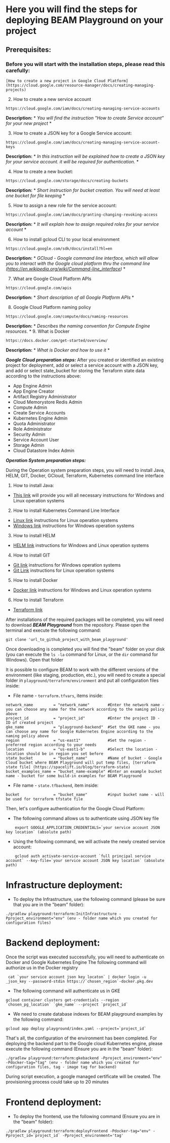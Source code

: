 <!--
    Licensed to the Apache Software Foundation (ASF) under one
    or more contributor license agreements.  See the NOTICE file
    distributed with this work for additional information
    regarding copyright ownership.  The ASF licenses this file
    to you under the Apache License, Version 2.0 (the
    "License"); you may not use this file except in compliance
    with the License.  You may obtain a copy of the License at

      http://www.apache.org/licenses/LICENSE-2.0

    Unless required by applicable law or agreed to in writing,
    software distributed under the License is distributed on an
    "AS IS" BASIS, WITHOUT WARRANTIES OR CONDITIONS OF ANY
    KIND, either express or implied.  See the License for the
    specific language governing permissions and limitations
    under the License.
-->
# Here you will find the steps for deploying BEAM Playground on your project

## Prerequisites:

### Before you will start with the installation steps, please read this carefully:
```
[How to create a new project in Google Cloud Platform](https://cloud.google.com/resource-manager/docs/creating-managing-projects)
```
2. How to create a new service account
```
https://cloud.google.com/iam/docs/creating-managing-service-accounts
```
**Description:** * *You will find the instruction "How to create Service account" for your new project* *

3. How to create a JSON key for a Google Service account:
```
https://cloud.google.com/iam/docs/creating-managing-service-account-keys
```
**Description:** * *In this instruction will be explained how to create a JSON key for your service account. it will be required for authentication.* *

4. How to create a new bucket:
```
https://cloud.google.com/storage/docs/creating-buckets
```
**Description:** * *Short instruction for bucket creation. You will need at least one bucket for file keeping* *

5. How to assign a new role for the service account:
```
https://cloud.google.com/iam/docs/granting-changing-revoking-access
```
**Description:** * *It will explain how to assign required roles for your service account* *

6. How to install gcloud CLI to your local environment
```
https://cloud.google.com/sdk/docs/install?hl=en
```
**Description:** * *GCloud - Google command line interface, which will allow you to interact with the Google cloud platform thru the command line (https://en.wikipedia.org/wiki/Command-line_interface)* *

7. What are Google Cloud Platform APIs
```
https://cloud.google.com/apis
```
**Description:** * *Short description of all Google Platform APIs* *

8. Google Cloud Platform naming policy
```
https://cloud.google.com/compute/docs/naming-resources
```
**Description:** * *Describes the naming convention for Compute Engine resources.* *
9. What is Docker
```
https://docs.docker.com/get-started/overview/
```
**Description:** * *What is Docker and how to use it* *

***Google Cloud preparation steps:***
After you created or identified an existing project for deployment, add or select a service account with a JSON key, and add or select state_bucket for storing the Terraform state data according to the instructions above:
   - App Engine Admin
   - App Engine Creator
   - Artifact Registry Administrator
   - Cloud Memorystore Redis Admin
   - Compute Admin
   - Create Service Accounts
   - Kubernetes Engine Admin
   - Quota Administrator
   - Role Administrator
   - Security Admin
   - Service Account User
   - Storage Admin
   - Cloud Datastore Index Admin

***Operation System preparation steps:***

During the Operation system preparation steps, you will need to install Java, HELM, GIT, Docker, GCloud, Terraform, Kubernetes command line interface

1. How to install Java:
* [This link](https://adoptopenjdk.net/) will provide you will all necessary instructions for Windows and Linux operation systems

2. How to install Kubernetes Command Line Interface
* [Linux link](https://kubernetes.io/docs/tasks/tools/install-kubectl-linux/) instructions for Linux operation systems
* [Windows link](https://kubernetes.io/docs/tasks/tools/install-kubectl-windows/) instructions for Windows operation systems

3. How to install HELM
* [HELM link](https://helm.sh/docs/intro/install/) instructions for Windows and Linux operation systems

4. How to install GIT
* [Git link](https://git-scm.com/download/win) instructions for Windows operation systems
* [Git Link](https://git-scm.com/download/linux) instructions for Linux operation systems

5. How to install Docker
* [Docker link](https://docs.docker.com/engine/install/) instructions for Windows and Linux operation systems

6. How to install Terraform
* [Terraform link](https://www.terraform.io/downloads)

After installations of the required packages will be completed, you will need to download ***BEAM Playground*** from the repository. Please open the terminal and execute the following command:

`git clone 'url_to_github_project_with_beam_playground'`

Once downloading is completed you will find the "beam" folder on your disk (you can execute the `ls -la` command for Linux, or the `dir` command for Windows). Open that folder

It is possible to configure BEAM to work with the different versions of the environment (like staging, production, etc.), you will need to create a special folder in `playground/terraform/environment` and put all configuration files inside:
* File name - `terraform.tfvars`, items inside:
```
network_name         = "network_name"        #Enter the network name - you can choose any name for the network according to the naming policy above
project_id           = "project_id"          #Enter the project ID - ID of created project
gke_name             = "playground-backend"  #Set the GKE name - you can choose any name for Google Kubernetes Engine according to the naming policy above
region               = "us-east1"            #Set the region - preferred region according to your needs
location             = "us-east1-b"          #Select the location - location should be in region you set before
state_bucket         = "bucket_name"         #Name of bucket - Google Cloud bucket where BEAM Playground will put temp files, [terraform state file] (https://spacelift.io/blog/terraform-state)
bucket_examples_name = "bucket_name-example" #Enter an example bucket name - bucket for some build-in examples for BEAM Playground
```
* File name - `state.tfbackend`, item inside:
```
bucket               = "bucket_name"         #input bucket name - will be used for terraform tfstate file
```
Then, let's configure authentication for the Google Cloud Platform:

* The following command allows us to authenticate using JSON key file
```
    export GOOGLE_APPLICATION_CREDENTIALS=`your service account JSON key location` (absolute path)
```
* Using the following command, we will activate the newly created service account:
```
    gcloud auth activate-service-account `full principal service account` --key-file=`your service account JSON key location` (absolute path)
```

# Infrastructure deployment:
* To deploy the Infrastructure, use the following command (please be sure that you are in the "beam" folder):
```
./gradlew playground:terraform:InitInfrastructure -Pproject_environment="env" (env - folder name which you created for configuration files)
```
# Backend deployment:
Once the script was executed successfully, you will need to authenticate on Docker and Google Kubernetes Engine
The following command will authorize us in the Docker registry
```
 cat `your service account json key locaton` | docker login -u _json_key --password-stdin https://`chosen_region`-docker.pkg.dev
```
* The following command will authenticate us in GKE
```
gcloud container clusters get-credentials --region `chosen_pg_location` `gke_name` --project `project_id`
```
* We need to create database indexes for BEAM playground examples by the following command:
```
gcloud app deploy playground/index.yaml --project=`project_id`
```
That's all, the configuration of the environment has been completed. For deploying the backend part to the Google cloud Kubernetes engine, please execute the following command (Ensure you are in the "beam" folder):
```
./gradlew playground:terraform:gkebackend -Pproject_environment="env" -Pdocker-tag="tag" (env - folder name which you created for configuration files, tag - image tag for backend)
```
During script execution, a google managed certificate will be created. The provisioning process could take up to 20 minutes

# Frontend deployment:
* To deploy the frontend, use the following command (Ensure you are in the "beam" folder):
```
./gradlew playground:terraform:deployFrontend -Pdocker-tag="env" -Pproject_id=`project_id` -Pproject_environment='tag'
```
